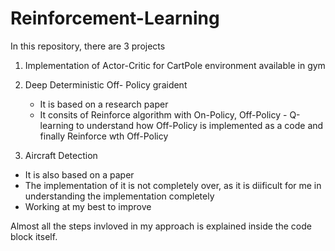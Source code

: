 # Reinforcement-Learning
In this repository, there are 3 projects
1. Implementation of Actor-Critic for CartPole environment available in gym
  
2. Deep Deterministic Off- Policy graident
   - It is based on a research paper
   - It consits of Reinforce algorithm with On-Policy, Off-Policy - Q-learning to understand how Off-Policy is implemented as a code and finally Reinforce wth Off-Policy

3. Aircraft Detection
  - It is also based on a paper
  - The implementation of it is not completely over, as it is diificult for me in understanding the implementation completely
  - Working at my best to improve
  
Almost all the steps invloved in my approach is explained inside the code block itself.
